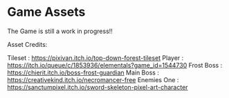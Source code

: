 # Game Assets

The Game is still a work in progress!!

Asset Credits:

Tileset : https://pixivan.itch.io/top-down-forest-tileset 
Player : https://itch.io/queue/c/1853936/elementals?game_id=1544730 
Frost Boss : https://chierit.itch.io/boss-frost-guardian 
Main Boss : https://creativekind.itch.io/necromancer-free 
Enemies One : https://sanctumpixel.itch.io/sword-skeleton-pixel-art-character 
